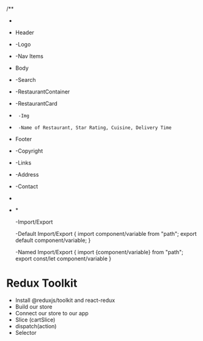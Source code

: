 /\*\*

-
- Header
- -Logo
- -Nav Items
- Body
- -Search
- -RestaurantContainer
- -RestaurantCard
-      -Img
-      -Name of Restaurant, Star Rating, Cuisine, Delivery Time
- Footer
- -Copyright
- -Links
- -Address
- -Contact
-
- \*

  -Import/Export

  -Default Import/Export
  {
  import component/variable from "path";
  export default component/variable;
  }

  -Named Import/Export
  {
  import {component/variable} from "path";
  export const/let component/variable
  }

# Redux Toolkit

- Install @reduxjs/toolkit and react-redux
- Build our store
- Connect our store to our app
- Slice (cartSlice)
- dispatch(action)
- Selector
